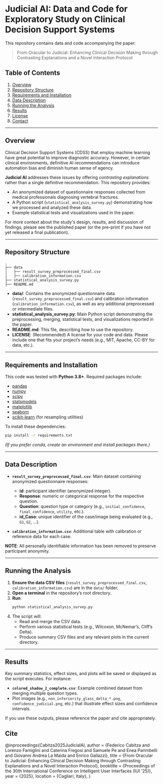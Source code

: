 # Judicial AI: Data and Code for Exploratory Study on Clinical Decision Support Systems

This repository contains data and code accompanying the paper:

> From Oracular to Judicial: Enhancing Clinical Decision Making through Contrasting Explanations and a Novel Interaction Protocol

## Table of Contents
1. [Overview](#overview)
2. [Repository Structure](#repository-structure)
3. [Requirements and Installation](#requirements-and-installation)
4. [Data Description](#data-description)
5. [Running the Analysis](#running-the-analysis)
6. [Results](#results)
7. [License](#license)
8. [Contact](#contact)

---

## Overview

Clinical Decision Support Systems (CDSS) that employ machine learning have great potential to improve diagnostic accuracy. However, in certain clinical environments, definitive AI recommendations can introduce automation bias and diminish human sense of agency. 

**Judicial AI** addresses these issues by offering *contrasting explanations* rather than a single definitive recommendation. This repository provides:
- An anonymized dataset of questionnaire responses collected from medical professionals diagnosing vertebral fractures.
- A Python script (`statistical_analysis_survey.py`) demonstrating how we processed and analyzed these data.
- Example statistical tests and visualizations used in the paper.

For more context about the study's design, results, and discussion of findings, please see the published paper (or the pre-print if you have not yet released a final publication).

---

## Repository Structure

```
.
├── data
│   ├── result_survey_preprocessed_final.csv
│   ├── calibration_information.csv
├── statistical_analysis_survey.py
├── README.md
```

- **data/**: Contains the anonymized questionnaire data (`result_survey_preprocessed_final.csv`) and calibration information (`calibration_information.csv`), as well as any additional preprocessed or intermediate files.
- **statistical_analysis_survey.py**: Main Python script demonstrating the preprocessing, merging, statistical tests, and visualizations reported in the paper.
- **README.md**: This file, describing how to use the repository.
- **LICENSE**: (Recommended) A license for your code and data. Please include one that fits your project’s needs (e.g., MIT, Apache, CC-BY for data, etc.).

---

## Requirements and Installation

This code was tested with **Python 3.8+**. Required packages include:

- [pandas](https://pandas.pydata.org/)  
- [numpy](https://numpy.org/)  
- [scipy](https://www.scipy.org/)  
- [statsmodels](https://www.statsmodels.org/)  
- [matplotlib](https://matplotlib.org/)  
- [seaborn](https://seaborn.pydata.org/)  
- [scikit-learn](https://scikit-learn.org/) (for resampling utilities)

To install these dependencies:

```bash
pip install -r requirements.txt
```

*(If you prefer conda, create an environment and install packages there.)*

---

## Data Description

- **`result_survey_preprocessed_final.csv`**: Main dataset containing anonymized questionnaire responses:
  - **id**: participant identifier (anonymized integer).
  - **Response**: numeric or categorical response for the respective question.
  - **Question**: question type or category (e.g., `initial_confidence`, `final_confidence`, `utility`, etc.).
  - **id_Caso**: unique identifier of the case/image being evaluated (e.g., `G1`, `G2`, ...).
  
- **`calibration_information.csv`**: Additional table with calibration or reference data for each case.

**NOTE**: All personally identifiable information has been removed to preserve participant anonymity.

---

## Running the Analysis

1. **Ensure the data CSV files** (`result_survey_preprocessed_final.csv`, `calibration_information.csv`) are in the `data/` folder.
2. **Open a terminal** in the repository’s root directory.
3. **Run**:
    ```bash
    python statistical_analysis_survey.py
    ```
4. The script will:
   - Read and merge the CSV data.
   - Perform various statistical tests (e.g., Wilcoxon, McNemar’s, Cliff’s Delta).
   - Produce summary CSV files and any relevant plots in the current directory.

---

## Results

Key summary statistics, effect sizes, and plots will be saved or displayed as the script executes. For instance:
- **`colored_shadow_2_complete.csv`**: Example combined dataset from merging multiple question types.
- Plot images (e.g., `non_inferiority_glass_delta_*.png`, `confidence_judicial.png`, etc.) that illustrate effect sizes and confidence intervals.

If you use these outputs, please reference the paper and cite appropriately.

## Cite
@inproceedings{Cabitza2025JudicialAI,
  author    = {Federico Cabitza and
               Lorenzo Famiglini and
               Caterina Fregosi and
               Samuele Pe and
               Enea Parimbelli and
               Giovanni Andrea La Maida and
               Enrico Gallazzi},
  title     = {From Oracular to Judicial: Enhancing Clinical Decision Making through Contrasting Explanations and a Novel Interaction Protocol},
  booktitle = {Proceedings of the 30th International Conference on Intelligent User Interfaces (IUI '25)},
  year      = {2025},
  location  = {Cagliari, Italy},
}


